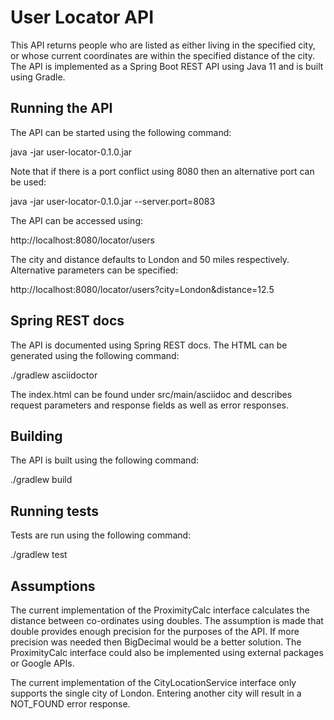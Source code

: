 # User Locator API
This API returns people who are listed as either living in the specified city, or whose current coordinates are within the specified distance of the city. The API is implemented as a Spring Boot REST API using Java 11 and is built using Gradle.

## Running the API

The API can be started using the following command:

java -jar user-locator-0.1.0.jar

Note that if there is a port conflict using 8080 then an alternative port can be used:

java -jar user-locator-0.1.0.jar --server.port=8083

The API can be accessed using:

http://localhost:8080/locator/users

The city and distance defaults to London and 50 miles respectively. Alternative parameters can be specified:

http://localhost:8080/locator/users?city=London&distance=12.5

## Spring REST docs

The API is documented using Spring REST docs. The HTML can be generated using the following command:

./gradlew asciidoctor

The index.html can be found under src/main/asciidoc and describes request parameters and response fields as well as error responses.

## Building

The API is built using the following command:

./gradlew build

## Running tests

Tests are run using the following command:

./gradlew test

## Assumptions

The current implementation of the ProximityCalc interface calculates the distance between co-ordinates using doubles. The assumption is made that double provides enough precision for the purposes of the API. If more precision was needed then BigDecimal would be a better solution. The ProximityCalc interface could also be implemented using external packages or Google APIs.

The current implementation of the CityLocationService interface only supports the single city of London. Entering another city will result in a NOT_FOUND error response. 

